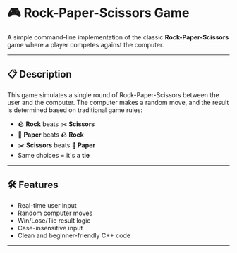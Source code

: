 
# 🎮 Rock-Paper-Scissors Game

A simple command-line implementation of the classic **Rock-Paper-Scissors** game where a player competes against the computer.

---

## 📋 Description

This game simulates a single round of Rock-Paper-Scissors between the user and the computer. The computer makes a random move, and the result is determined based on traditional game rules:

- 🪨 **Rock** beats ✂️ **Scissors**
- 📄 **Paper** beats 🪨 **Rock**
- ✂️ **Scissors** beats 📄 **Paper**
- Same choices = it's a **tie**

---

## 🛠️ Features

- Real-time user input
- Random computer moves
- Win/Lose/Tie result logic
- Case-insensitive input
- Clean and beginner-friendly C++ code

---

